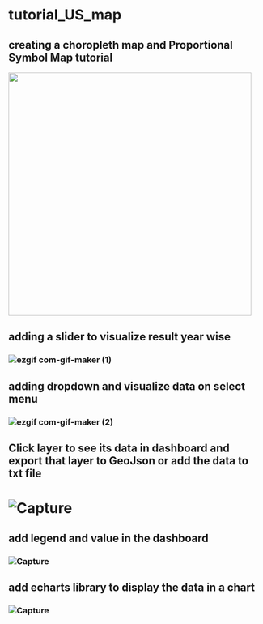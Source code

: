 # tutorial_US_map

## creating a choropleth map and Proportional Symbol Map tutorial
<img src="https://user-images.githubusercontent.com/38970123/195582363-e01f9503-e02c-40a4-8a37-cb313ecb2e09.png" width="480">

## adding a slider to visualize result year wise
### ![ezgif com-gif-maker (1)](https://user-images.githubusercontent.com/38970123/196031814-b932f3ab-6e9a-4422-8549-2d954b02645c.gif)

## adding dropdown and visualize data on select menu
### ![ezgif com-gif-maker (2)](https://user-images.githubusercontent.com/38970123/196201688-ee36bfec-3e47-4e46-a848-bb24e908ad46.gif)

## Click layer to see its data in dashboard and export that layer to GeoJson or add the data to txt file
# ![Capture](https://user-images.githubusercontent.com/38970123/197393960-a284eb07-7c7f-405b-a243-46d18d093993.PNG)

## add legend and value in the dashboard
### ![Capture](https://user-images.githubusercontent.com/38970123/197394475-3f010d08-5e07-4c87-9069-d7971d25a6b3.PNG)

## add echarts library to display the data in a chart
### ![Capture](https://user-images.githubusercontent.com/38970123/197880043-e0d15d4f-f534-46e7-81ba-f4b07f99ef53.PNG)







